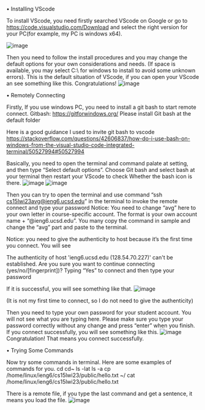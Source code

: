 •	Installing VScode

To install VScode, you need firstly searched VScode on Google or go to https://code.visualstudio.com/Download and select the right version for your PC(for example, my PC is windows x64). 

![image](https://user-images.githubusercontent.com/59113479/212489687-48b9179f-ad63-4894-92fc-4751660d129d.png)

Then you need to follow the install procedures and you may change the default options for your own considerations and needs. 
(If space is available, you may select C:\\ for windows to install to avoid some unknown errors).
This is the default situation of VScode, if you can open your VScode an see something like this. Congratulations!
![image](https://user-images.githubusercontent.com/59113479/212489754-bea98b1c-f9c1-4325-b1fa-f05223f80570.png)

•	Remotely Connecting

Firstly, If you use windows PC, you need to install a git bash to start remote connect.
Gitbash: https://gitforwindows.org/
Please install Git bash at the default folder

Here is a good guidance I used to invite git bash to vscode
https://stackoverflow.com/questions/42606837/how-do-i-use-bash-on-windows-from-the-visual-studio-code-integrated-terminal/50527994#50527994

Basically, you need to open the terminal and command palate at setting, and then type “Select default options”. Choose Git bash and select bash at your terminal then restart your VScode to check Whether the bash icon is there.
![image](https://user-images.githubusercontent.com/59113479/212489781-a9a13c3c-00a8-4fe2-af63-0f3328cafabd.png)
![image](https://user-images.githubusercontent.com/59113479/212489783-aa594846-6484-4609-9eab-cc0b9a1e5845.png)

Then you can try to open the terminal and use command “ssh cs15lwi23avg@ieng6.ucsd.edu” in the terminal to invoke the remote connect and type your password
Notice: You need to change “avg” here to your own letter in course-specific account. The format is your own account name + “@ieng6.ucsd.edu”. You many copy the command in sample and change the “avg” part and paste to the terminal.

Notice: you need to give the authenticity to host because it’s the first time you connect. You will see 

The authenticity of host 'ieng6.ucsd.edu (128.54.70.227)' can't be established.
Are you sure you want to continue connecting (yes/no/[fingerprint])?
Typing “Yes” to connect and then type your password

If it is successful, you will see something like that.
![image](https://user-images.githubusercontent.com/59113479/212489790-dcc79327-55c1-46c7-a250-c042e82e9e08.png)

(It is not my first time to connect, so I do not need to give the authenticity)

Then you need to type your own password for your student account. You will not see what you 
are typing here. Please make sure you type your password correctly without any change and press
“enter” when you finish. If you connect successfully, you will see something like this.
![image](https://user-images.githubusercontent.com/59113479/212489798-a41f1468-4334-4e99-978d-3a0244cd97a8.png)
Congratulation! That means you connect successfully.

•	Trying Some Commands

Now try some commands in terminal. Here are some examples of commands for you.
cd
cd~
ls -lat
ls -a
cp /home/linux/ieng6/cs15lwi23/public/hello.txt ~/
cat /home/linux/ieng6/cs15lwi23/public/hello.txt

There is a remote file, if you type the last command and get a sentence, it means you load the file.
![image](https://user-images.githubusercontent.com/59113479/212489819-b81b14dc-55e0-4226-bb91-cf6e07898b4c.png)



